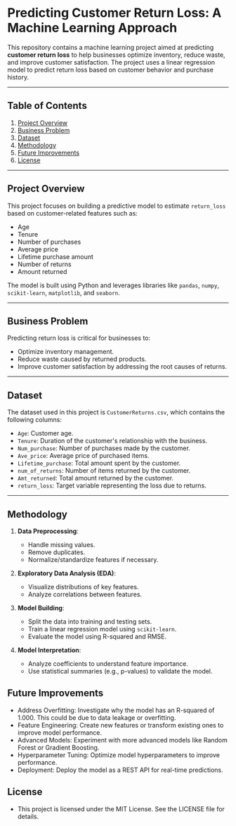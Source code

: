 # Predicting Customer Return Loss: A Machine Learning Approach

This repository contains a machine learning project aimed at predicting **customer return loss** to help businesses optimize inventory, reduce waste, and improve customer satisfaction. The project uses a linear regression model to predict return loss based on customer behavior and purchase history.

---

## Table of Contents
1. [Project Overview](#project-overview)
2. [Business Problem](#business-problem)
3. [Dataset](#dataset)
4. [Methodology](#methodology)
5. [Future Improvements](#future-improvements)
6. [License](#license)

---

## Project Overview
This project focuses on building a predictive model to estimate `return_loss` based on customer-related features such as:
- Age
- Tenure
- Number of purchases
- Average price
- Lifetime purchase amount
- Number of returns
- Amount returned

The model is built using Python and leverages libraries like `pandas`, `numpy`, `scikit-learn`, `matplotlib`, and `seaborn`.

---

## Business Problem
Predicting return loss is critical for businesses to:
- Optimize inventory management.
- Reduce waste caused by returned products.
- Improve customer satisfaction by addressing the root causes of returns.

---

## Dataset
The dataset used in this project is `CustomerReturns.csv`, which contains the following columns:
- `Age`: Customer age.
- `Tenure`: Duration of the customer's relationship with the business.
- `Num_purchase`: Number of purchases made by the customer.
- `Ave_price`: Average price of purchased items.
- `Lifetime_purchase`: Total amount spent by the customer.
- `num_of_returns`: Number of items returned by the customer.
- `Amt_returned`: Total amount returned by the customer.
- `return_loss`: Target variable representing the loss due to returns.

---

## Methodology
1. **Data Preprocessing**:
   - Handle missing values.
   - Remove duplicates.
   - Normalize/standardize features if necessary.

2. **Exploratory Data Analysis (EDA)**:
   - Visualize distributions of key features.
   - Analyze correlations between features.

3. **Model Building**:
   - Split the data into training and testing sets.
   - Train a linear regression model using `scikit-learn`.
   - Evaluate the model using R-squared and RMSE.

4. **Model Interpretation**:
   - Analyze coefficients to understand feature importance.
   - Use statistical summaries (e.g., p-values) to validate the model.

## Future Improvements
- Address Overfitting: Investigate why the model has an R-squared of 1.000. This could be due to data leakage or overfitting.
- Feature Engineering: Create new features or transform existing ones to improve model performance.
- Advanced Models: Experiment with more advanced models like Random Forest or Gradient Boosting.
- Hyperparameter Tuning: Optimize model hyperparameters to improve performance.
- Deployment: Deploy the model as a REST API for real-time predictions.

## License
- This project is licensed under the MIT License. See the LICENSE file for details.
